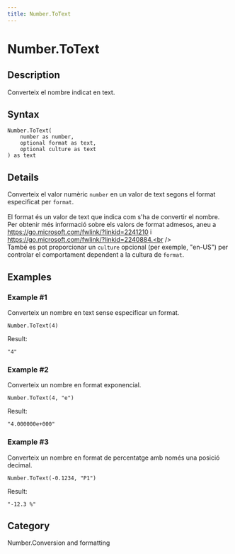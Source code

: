 ```yaml
---
title: Number.ToText
---
```


# Number.ToText


## Description

Converteix el nombre indicat en text.


## Syntax

```powerquery
Number.ToText(
    number as number,
    optional format as text,
    optional culture as text
) as text
```


## Details

Converteix el valor numèric <code>number</code> en un valor de text segons el format especificat per <code>format</code>.<br />    <br />    El format és un valor de text que indica com s'ha de convertir el nombre. Per obtenir més informació sobre els valors de format admesos, aneu a https://go.microsoft.com/fwlink/?linkid=2241210 i https://go.microsoft.com/fwlink/?linkid=2240884.<br />    <br />    També es pot proporcionar un <code>culture</code> opcional (per exemple, "en-US") per controlar el comportament dependent a la cultura de <code>format</code>.


## Examples

### Example #1 
Converteix un nombre en text sense especificar un format.
```powerquery
Number.ToText(4)
```

Result: 
```powerquery
"4"
```


### Example #2 
Converteix un nombre en format exponencial.
```powerquery
Number.ToText(4, "e")
```

Result: 
```powerquery
"4.000000e+000"
```


### Example #3 
Converteix un nombre en format de percentatge amb només una posició decimal.
```powerquery
Number.ToText(-0.1234, "P1")
```

Result: 
```powerquery
"-12.3 %"
```




## Category
Number.Conversion and formatting
